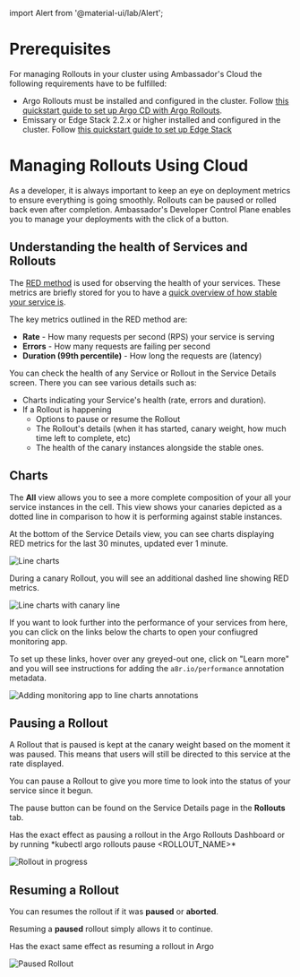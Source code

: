 import Alert from '@material-ui/lab/Alert';

# Prerequisites

For managing Rollouts in your cluster using Ambassador's Cloud the following requirements have to be fulfilled:

* Argo Rollouts must be installed and configured in the cluster.
  Follow [this quickstart guide to set up Argo CD with Argo Rollouts](/docs/argo/latest/quick-start/).
* Emissary or Edge Stack 2.2.x or higher installed and configured in the cluster.
  Follow [this quickstart guide to set up Edge Stack](/docs/edge-stack/latest/tutorials/getting-started/)

# Managing Rollouts Using Cloud

As a developer, it is always important to keep an eye on deployment metrics to ensure everything is going smoothly. Rollouts can be paused or rolled back even after completion. Ambassador's Developer Control Plane enables you to manage your deployments with the click of a button.

## Understanding the health of Services and Rollouts

The [RED method](https://www.weave.works/blog/the-red-method-key-metrics-for-microservices-architecture/) is used for observing
the health of your services. These metrics are briefly stored for you to have a [quick overview of how stable your service is](#understanding-the-health-of-services-and-rollouts).

The key metrics outlined in the RED method are:

* **Rate** - How many requests per second (RPS) your service is serving
* **Errors** - How many requests are failing per second
* **Duration (99th percentile)** - How long the requests are (latency)

You can check the health of any Service or Rollout in the Service Details screen. There you can see various details such as:

* Charts indicating your Service's health (rate, errors and duration).
* If a Rollout is happening
  * Options to pause or resume the Rollout
  * The Rollout's details (when it has started, canary weight, how much time left to complete, etc)
  * The health of the canary instances alongside the stable ones.

## Charts

The **All** view allows you to see a more complete composition of your all your service instances in the cell. This view shows
your canaries depicted as a dotted line in comparison to how it is performing against stable instances.

At the bottom of the Service Details view, you can see charts displaying RED metrics for the last 30 minutes, updated ever 1 minute.

![Line charts](../../images/line-charts.png)

During a canary Rollout, you will see an additional dashed line showing RED metrics.

![Line charts with canary line](../../images/line-charts-canary.png)

If you want to look further into the performance of your services from here, you can click on the links below the charts to open your confiugred monitoring app.

To set up these links, hover over any greyed-out one, click on "Learn more" and you will see instructions for adding the `a8r.io/performance` annotation metadata.

![Adding monitoring app to line charts annotations](../../images/line-charts-annotation-tooltiop.png)

## Pausing a Rollout

<Alert severity="warning">
A Rollout that is paused is kept at the canary weight based on the moment it was paused. This means that users will still be directed to this service at the rate displayed.
</Alert>

You can pause a Rollout to give you more time to look into the status of your service since it begun.

The pause button can be found on the Service Details page in the **Rollouts** tab.

<Alert severity="warning">
Has the exact effect as pausing a rollout in the Argo Rollouts Dashboard or by running *kubectl argo rollouts pause &lt;ROLLOUT_NAME&gt;*
</Alert>

![Rollout in progress](../../images/rollout-actions-in-progress.png)

## Resuming a Rollout

You can resumes the rollout if it was **paused** or **aborted**.

Resuming a **paused** rollout simply allows it to continue.

<Alert severity="warning">
Has the exact same effect as resuming a rollout in Argo
</Alert>

![Paused Rollout](../../images/rollout-actions-paused.png)
